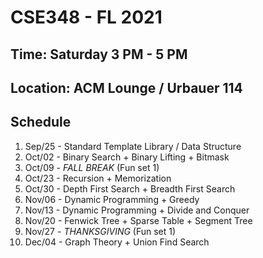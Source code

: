 # CSE348 - FL 2021

## Time: Saturday 3 PM - 5 PM
## Location: ACM Lounge / Urbauer 114

## Schedule
1. Sep/25 - Standard Template Library / Data Structure
2. Oct/02 - Binary Search + Binary Lifting + Bitmask 
3. Oct/09 - _FALL BREAK_ (Fun set 1)
4. Oct/23 - Recursion + Memorization
5. Oct/30 - Depth First Search + Breadth First Search
6. Nov/06 - Dynamic Programming + Greedy
7. Nov/13 - Dynamic Programming + Divide and Conquer
8. Nov/20 - Fenwick Tree + Sparse Table + Segment Tree
9. Nov/27 - _THANKSGIVING_ (Fun set 1)
10. Dec/04 - Graph Theory + Union Find Search
